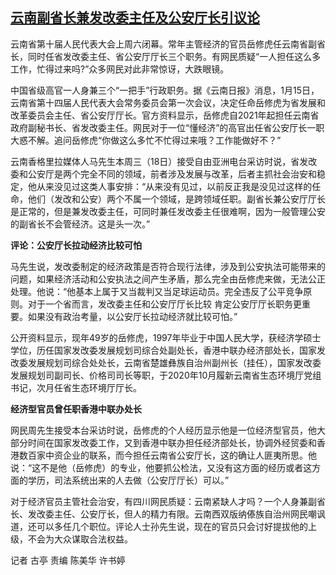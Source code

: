 <!--1674030069000-->
[云南副省长兼发改委主任及公安厅长引议论](https://www.rfa.org/mandarin/yataibaodao/zhengzhi/gt1-01182023031443.html)
------

<p>云南省第十届人民代表大会上周六闭幕。常年主管经济的官员岳修虎任云南省副省长，同时任省发改委主任、省公安厅厅长三个职务。有网民质疑“一人担任这么多工作，忙得过来吗?”众多网民对此非常惊讶，大跌眼镜。</p><p>中国省级高官一人身兼三个“一把手”行政职务。据《云南日报》消息，1月15日，云南省第十四届人民代表大会常务委员会第一次会议，决定任命岳修虎为省发展和改革委员会主任、省公安厅厅长。官方资料显示，岳修虎自2021年起担任云南省政府副秘书长、省发改委主任。网民对于一位“懂经济”的高官出任省公安厅长一职大惑不解。追问岳修虎“你做这么多忙不忙得过来哦？工作能做好不？”</p><p>云南香格里拉媒体人马先生本周三（18日）接受自由亚洲电台采访时说，省发改委和公安厅是两个完全不同的领域，前者涉及发展与改革，后者主抓社会治安和稳定，他从来没见过这类人事安排：“从来没有见过，以前反正我是没见过这样的任命，他们（发改和公安）两个不属一个领域，是跨领域任职。副省长兼公安厅厅长是正常的，但是兼发改委主任，可同时兼任发改委主任很难啊，因为一般管理公安的副省长不会管经济。这是头一次。”</p><p><strong>评论：公安厅长拉动经济比较可怕</strong></p><p>马先生说，发改委制定的经济政策是否符合现行法律，涉及到公安执法可能带来的问题，如果经济活动和公安执法之间产生矛盾，那么完全由岳修虎来做，无法公正处理。他说：“他基本上属于又当裁判又当足球运动员。完全违反了公平竞争原则。对于一个省而言，发改委主任和公安厅厅长比较 肯定公安厅厅长职务更重要。如果没有政治考量，以公安厅长拉动经济就比较可怕。”</p><p>公开资料显示，现年49岁的岳修虎，1997年毕业于中国人民大学，获经济学硕士学位，历任国家发改委发展规划司综合处副处长，香港中联办经济部处长，国家发改委发展规划司综合处处长，云南省楚雄彝族自治州副州长（挂任），国家发改委发展规划司副司长、价格司司长等职，于2020年10月履新云南省生态环境厅党组书记，次月任省生态环境厅厅长。</p><p><strong>经济型官员曾任职香港中联办处长</strong></p><p>网民周先生接受本台采访时说，岳修虎的个人经历显示他是一位经济型官员，他大部分时间在国家发改委工作，又到香港中联办担任经济部处长，协调外经贸委和香港数百家中资企业的联系，而今担任云南省公安厅长，这的确让人匪夷所思。他说：“这不是他（岳修虎）的专业，他要抓公检法，又没有这方面的经历或者这方面的学历，司法系统出来的人去做（公安厅厅长）可以。”</p><p>对于经济官员主管社会治安，有四川网民质疑：云南紧缺人才吗？一个人身兼副省长、发改委主任、公安厅长，但人的精力有限。云南西双版纳傣族自治州网民嘲讽道，还可以多任几个职位。评论人士孙先生说，现在的官员只会讨好提拔他的上级，不会为大众谋取合法权益。</p><p>记者 古亭 责编 陈美华 许书婷</p>

